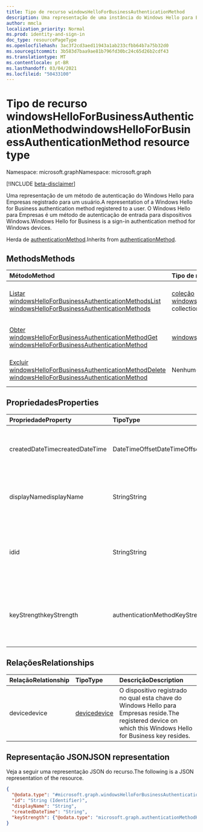 ```yaml
---
title: Tipo de recurso windowsHelloForBusinessAuthenticationMethod
description: Uma representação de uma instância do Windows Hello para Empresas registrada em um usuário. O Windows Hello para Empresas é um método de autenticação de login.
author: mmcla
localization_priority: Normal
ms.prod: identity-and-sign-in
doc_type: resourcePageType
ms.openlocfilehash: 3ac3f2cd3aed11943a1ab233cfbb64b7a75b32d0
ms.sourcegitcommit: 3b583d7baa9ae81b796fd30bc24c65d26b2cdf43
ms.translationtype: MT
ms.contentlocale: pt-BR
ms.lasthandoff: 03/04/2021
ms.locfileid: "50433100"
---
```

# <a name="windowshelloforbusinessauthenticationmethod-resource-type"></a><span data-ttu-id="92e2e-104">Tipo de recurso windowsHelloForBusinessAuthenticationMethod</span><span class="sxs-lookup"><span data-stu-id="92e2e-104">windowsHelloForBusinessAuthenticationMethod resource type</span></span>

<span data-ttu-id="92e2e-105">Namespace: microsoft.graph</span><span class="sxs-lookup"><span data-stu-id="92e2e-105">Namespace: microsoft.graph</span></span>

[!INCLUDE [beta-disclaimer](../../includes/beta-disclaimer.md)]

<span data-ttu-id="92e2e-106">Uma representação de um método de autenticação do Windows Hello para Empresas registrado para um usuário.</span><span class="sxs-lookup"><span data-stu-id="92e2e-106">A representation of a Windows Hello for Business authentication method registered to a user.</span></span> <span data-ttu-id="92e2e-107">O Windows Hello para Empresas é um método de autenticação de entrada para dispositivos Windows.</span><span class="sxs-lookup"><span data-stu-id="92e2e-107">Windows Hello for Business is a sign-in authentication method for Windows devices.</span></span>

<span data-ttu-id="92e2e-108">Herda de [authenticationMethod](../resources/authenticationmethod.md).</span><span class="sxs-lookup"><span data-stu-id="92e2e-108">Inherits from [authenticationMethod](../resources/authenticationmethod.md).</span></span>

## <a name="methods"></a><span data-ttu-id="92e2e-109">Methods</span><span class="sxs-lookup"><span data-stu-id="92e2e-109">Methods</span></span>
|<span data-ttu-id="92e2e-110">Método</span><span class="sxs-lookup"><span data-stu-id="92e2e-110">Method</span></span>|<span data-ttu-id="92e2e-111">Tipo de retorno</span><span class="sxs-lookup"><span data-stu-id="92e2e-111">Return type</span></span>|<span data-ttu-id="92e2e-112">Descrição</span><span class="sxs-lookup"><span data-stu-id="92e2e-112">Description</span></span>|
|:---|:---|:---|
|[<span data-ttu-id="92e2e-113">Listar windowsHelloForBusinessAuthenticationMethods</span><span class="sxs-lookup"><span data-stu-id="92e2e-113">List windowsHelloForBusinessAuthenticationMethods</span></span>](../api/windowshelloforbusinessauthenticationmethod-list.md)|<span data-ttu-id="92e2e-114">[coleção windowsHelloForBusinessAuthenticationMethod](../resources/windowshelloforbusinessauthenticationmethod.md)</span><span class="sxs-lookup"><span data-stu-id="92e2e-114">[windowsHelloForBusinessAuthenticationMethod](../resources/windowshelloforbusinessauthenticationmethod.md) collection</span></span>|<span data-ttu-id="92e2e-115">Obter uma lista dos [objetos windowsHelloForBusinessAuthenticationMethod](../resources/windowshelloforbusinessauthenticationmethod.md) e suas propriedades.</span><span class="sxs-lookup"><span data-stu-id="92e2e-115">Get a list of the [windowsHelloForBusinessAuthenticationMethod](../resources/windowshelloforbusinessauthenticationmethod.md) objects and their properties.</span></span>|
|[<span data-ttu-id="92e2e-116">Obter windowsHelloForBusinessAuthenticationMethod</span><span class="sxs-lookup"><span data-stu-id="92e2e-116">Get windowsHelloForBusinessAuthenticationMethod</span></span>](../api/windowshelloforbusinessauthenticationmethod-get.md)|[<span data-ttu-id="92e2e-117">windowsHelloForBusinessAuthenticationMethod</span><span class="sxs-lookup"><span data-stu-id="92e2e-117">windowsHelloForBusinessAuthenticationMethod</span></span>](../resources/windowshelloforbusinessauthenticationmethod.md)|<span data-ttu-id="92e2e-118">Leia as propriedades e as relações de um [objeto windowsHelloForBusinessAuthenticationMethod.](../resources/windowshelloforbusinessauthenticationmethod.md)</span><span class="sxs-lookup"><span data-stu-id="92e2e-118">Read the properties and relationships of a [windowsHelloForBusinessAuthenticationMethod](../resources/windowshelloforbusinessauthenticationmethod.md) object.</span></span>|
|[<span data-ttu-id="92e2e-119">Excluir windowsHelloForBusinessAuthenticationMethod</span><span class="sxs-lookup"><span data-stu-id="92e2e-119">Delete windowsHelloForBusinessAuthenticationMethod</span></span>](../api/windowshelloforbusinessauthenticationmethod-delete.md)|<span data-ttu-id="92e2e-120">Nenhum(a)</span><span class="sxs-lookup"><span data-stu-id="92e2e-120">None</span></span>|<span data-ttu-id="92e2e-121">Exclui um [objeto windowsHelloForBusinessAuthenticationMethod.](../resources/windowshelloforbusinessauthenticationmethod.md)</span><span class="sxs-lookup"><span data-stu-id="92e2e-121">Deletes a [windowsHelloForBusinessAuthenticationMethod](../resources/windowshelloforbusinessauthenticationmethod.md) object.</span></span>|

## <a name="properties"></a><span data-ttu-id="92e2e-122">Propriedades</span><span class="sxs-lookup"><span data-stu-id="92e2e-122">Properties</span></span>
|<span data-ttu-id="92e2e-123">Propriedade</span><span class="sxs-lookup"><span data-stu-id="92e2e-123">Property</span></span>|<span data-ttu-id="92e2e-124">Tipo</span><span class="sxs-lookup"><span data-stu-id="92e2e-124">Type</span></span>|<span data-ttu-id="92e2e-125">Descrição</span><span class="sxs-lookup"><span data-stu-id="92e2e-125">Description</span></span>|
|:---|:---|:---|
|<span data-ttu-id="92e2e-126">createdDateTime</span><span class="sxs-lookup"><span data-stu-id="92e2e-126">createdDateTime</span></span>|<span data-ttu-id="92e2e-127">DateTimeOffset</span><span class="sxs-lookup"><span data-stu-id="92e2e-127">DateTimeOffset</span></span>|<span data-ttu-id="92e2e-128">A data e a hora em que essa chave do Windows Hello para Empresas foi registrada.</span><span class="sxs-lookup"><span data-stu-id="92e2e-128">The date and time that this Windows Hello for Business key was registered.</span></span>|
|<span data-ttu-id="92e2e-129">displayName</span><span class="sxs-lookup"><span data-stu-id="92e2e-129">displayName</span></span>|<span data-ttu-id="92e2e-130">String</span><span class="sxs-lookup"><span data-stu-id="92e2e-130">String</span></span>|<span data-ttu-id="92e2e-131">O nome do dispositivo no qual o Windows Hello para Empresas está registrado</span><span class="sxs-lookup"><span data-stu-id="92e2e-131">The name of the device on which Windows Hello for Business is registered</span></span>|
|<span data-ttu-id="92e2e-132">id</span><span class="sxs-lookup"><span data-stu-id="92e2e-132">id</span></span>|<span data-ttu-id="92e2e-133">String</span><span class="sxs-lookup"><span data-stu-id="92e2e-133">String</span></span>|<span data-ttu-id="92e2e-134">Um identificador exclusivo para esse método de autenticação.</span><span class="sxs-lookup"><span data-stu-id="92e2e-134">A unique identifier for this authentication method.</span></span> <span data-ttu-id="92e2e-135">Herdado da [autenticaçãoMethod](../resources/authenticationmethod.md)</span><span class="sxs-lookup"><span data-stu-id="92e2e-135">Inherited from [authenticationMethod](../resources/authenticationmethod.md)</span></span>|
|<span data-ttu-id="92e2e-136">keyStrength</span><span class="sxs-lookup"><span data-stu-id="92e2e-136">keyStrength</span></span>|<span data-ttu-id="92e2e-137">authenticationMethodKeyStrength</span><span class="sxs-lookup"><span data-stu-id="92e2e-137">authenticationMethodKeyStrength</span></span>|<span data-ttu-id="92e2e-138">Força fundamental dessa chave do Windows Hello para Empresas.</span><span class="sxs-lookup"><span data-stu-id="92e2e-138">Key strength of this Windows Hello for Business key.</span></span> <span data-ttu-id="92e2e-139">Os valores possíveis são: `normal`, `weak`, `unknown`.</span><span class="sxs-lookup"><span data-stu-id="92e2e-139">Possible values are: `normal`, `weak`, `unknown`.</span></span>|

## <a name="relationships"></a><span data-ttu-id="92e2e-140">Relações</span><span class="sxs-lookup"><span data-stu-id="92e2e-140">Relationships</span></span>
|<span data-ttu-id="92e2e-141">Relação</span><span class="sxs-lookup"><span data-stu-id="92e2e-141">Relationship</span></span>|<span data-ttu-id="92e2e-142">Tipo</span><span class="sxs-lookup"><span data-stu-id="92e2e-142">Type</span></span>|<span data-ttu-id="92e2e-143">Descrição</span><span class="sxs-lookup"><span data-stu-id="92e2e-143">Description</span></span>|
|:---|:---|:---|
|<span data-ttu-id="92e2e-144">device</span><span class="sxs-lookup"><span data-stu-id="92e2e-144">device</span></span>|[<span data-ttu-id="92e2e-145">device</span><span class="sxs-lookup"><span data-stu-id="92e2e-145">device</span></span>](../resources/device.md)|<span data-ttu-id="92e2e-146">O dispositivo registrado no qual esta chave do Windows Hello para Empresas reside.</span><span class="sxs-lookup"><span data-stu-id="92e2e-146">The registered device on which this Windows Hello for Business key resides.</span></span>|

## <a name="json-representation"></a><span data-ttu-id="92e2e-147">Representação JSON</span><span class="sxs-lookup"><span data-stu-id="92e2e-147">JSON representation</span></span>
<span data-ttu-id="92e2e-148">Veja a seguir uma representação JSON do recurso.</span><span class="sxs-lookup"><span data-stu-id="92e2e-148">The following is a JSON representation of the resource.</span></span>
<!-- {
  "blockType": "resource",
  "keyProperty": "id",
  "@odata.type": "microsoft.graph.windowsHelloForBusinessAuthenticationMethod",
  "baseType": "microsoft.graph.authenticationMethod",
  "openType": false
}
-->
``` json
{
  "@odata.type": "#microsoft.graph.windowsHelloForBusinessAuthenticationMethod",
  "id": "String (Identifier)",
  "displayName": "String",
  "createdDateTime": "String",
  "keyStrength": {"@odata.type": "microsoft.graph.authenticationMethodKeyStrength"}
}
```
